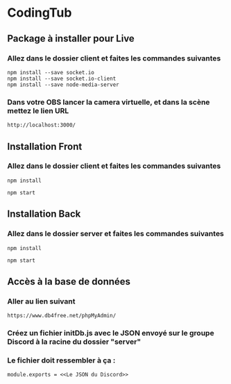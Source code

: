 # CodingTub
## Package à installer pour Live

### Allez dans le dossier client et faites les commandes suivantes
```
npm install --save socket.io
npm install --save socket.io-client
npm install --save node-media-server
````

### Dans votre OBS lancer la camera virtuelle, et dans la scène mettez le lien URL 
````
http://localhost:3000/
`````

## Installation Front 
### Allez dans le dossier client et faites les commandes suivantes

```
npm install

npm start
```

## Installation Back
### Allez dans le dossier server et faites les commandes suivantes

```
npm install

npm start
```

## Accès à la base de données
### Aller au lien suivant
```
https://www.db4free.net/phpMyAdmin/
```

### Créez un fichier initDb.js avec le JSON envoyé sur le groupe Discord à la racine du dossier "server"
### Le fichier doit ressembler à ça :
```
module.exports = <<Le JSON du Discord>>
```
